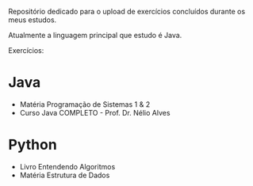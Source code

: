 Repositório dedicado para o upload de exercícios concluídos durante os meus estudos.

Atualmente a linguagem principal que estudo é Java.

Exercícios:

# Java
* Matéria Programação de Sistemas 1 & 2
* Curso Java COMPLETO - Prof. Dr. Nélio Alves

# Python
* Livro Entendendo Algoritmos
* Matéria Estrutura de Dados
